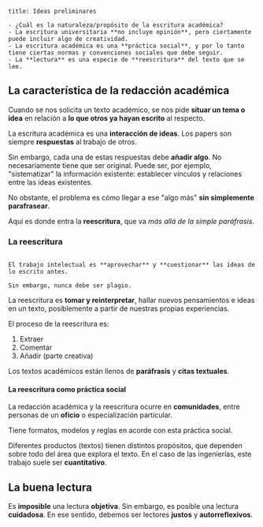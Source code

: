 ```ad-note
title: Ideas preliminares

- ¿Cuál es la naturaleza/propósito de la escritura académica?
- La escritura universitaria **no incluye opinión**, pero ciertamente puede incluir algo de creatividad.
- La escritura académica es una **práctica social**, y por lo tanto tiene ciertas normas y convenciones sociales que debe seguir.
- La **lectura** es una especie de **reescritura** del texto que se lee.

```

## La característica de la redacción académica

Cuando se nos solicita un texto académico, se nos pide **situar un tema o idea** en relación a **lo que otros ya hayan escrito** al respecto.

La escritura académica es una **interacción de ideas**. Los papers son siempre **respuestas** al trabajo de otros.

Sin embargo, cada una de estas respuestas debe **añadir algo**. No necesariamente tiene que ser original. Puede ser, por ejemplo, "sistematizar" la información existente: establecer vínculos y relaciones entre las ideas existentes.

No obstante, el problema es cómo llegar a ese "algo más" **sin simplemente parafrasear**.

Aquí es donde entra la **reescritura**, que va *más allá de la simple paráfrasis*.

### La reescritura

```ad-tldr

El trabajo intelectual es **aprovechar** y **cuestionar** las ideas de lo escrito antes.

Sin embargo, nunca debe ser plagio.

```

La reescritura es **tomar y reinterpretar**, hallar nuevos pensamientos e ideas en un texto, posiblemente a partir de nuestras propias experiencias.

El proceso de la reescritura es:

1. Extraer
2. Comentar
3. Añadir (parte creativa)

Los textos académicos están llenos de **paráfrasis** y **citas textuales**.

#### La reescritura como práctica social

La redacción académica y la reescritura ocurre en  **comunidades**, entre personas de un **oficio** o especialización particular.

Tiene formatos, modelos y reglas en acorde con esta práctica social.

Diferentes productos (textos) tienen distintos propósitos, que dependen sobre todo del área que explora el texto. En el caso de las ingenierías, este trabajo suele ser **cuantitativo**.

## La buena lectura

Es **imposible** una lectura **objetiva**. Sin embargo, es posible una lectura **cuidadosa**. En ese sentido, debemos ser lectores **justos** y **autorreflexivos**.
